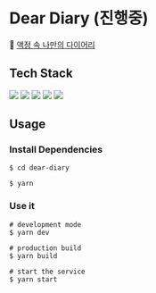 # Dear Diary (진행중)

🔗 [액정 속 나만의 다이어리](dear-diary-seven.vercel.app/)

## Tech Stack

<p>
<img src="https://img.shields.io/badge/TypeScript-3178C6?style=flat-square&logo=TypeScript&logoColor=white"/>
<img src="https://img.shields.io/badge/Next.js-000000?style=flat-square&logo=Next.js&logoColor=white"/>
<!-- <img src="https://img.shields.io/badge/React Query-FF4154?style=flat-square&logo=React Query&logoColor=white"/> -->
<img src="https://img.shields.io/badge/React Hook Form-EC5990?style=flat-square&logo=React-Hook-Form&logoColor=white"/>
<img src="https://img.shields.io/badge/styled components-DB7093?style=flat-square&logo=styled-components&logoColor=white"/>
<img src="https://img.shields.io/badge/Prisma-2D3748?style=flat-square&logo=Prisma&logoColor=white"/>
</p>

## Usage

### Install Dependencies

```
$ cd dear-diary

$ yarn
```

### Use it

```
# development mode
$ yarn dev

# production build
$ yarn build

# start the service
$ yarn start
```
